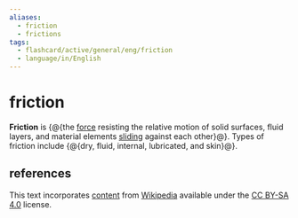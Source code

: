 ```yaml
---
aliases:
  - friction
  - frictions
tags:
  - flashcard/active/general/eng/friction
  - language/in/English
---
```


# friction

__Friction__ is {@{the [force](force.md) resisting the relative motion of solid surfaces, fluid layers, and material elements [sliding](sliding%20(motion).md) against each other}@}. Types of friction include {@{dry, fluid, internal, lubricated, and skin}@}.

## references

This text incorporates [content](https://en.wikipedia.org/wiki/friction) from [Wikipedia](Wikipedia.md) available under the [CC BY-SA 4.0](https://creativecommons.org/licenses/by-sa/4.0/) license.
